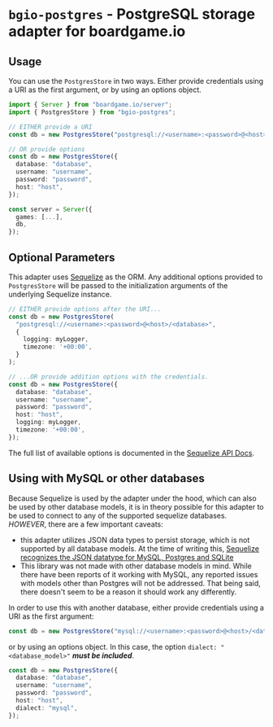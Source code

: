 # `bgio-postgres` - PostgreSQL storage adapter for boardgame.io

## Usage

You can use the `PostgresStore` in two ways.
Either provide credentials using a URI as the first argument, or by using an options object.

```typescript
import { Server } from "boardgame.io/server";
import { PostgresStore } from "bgio-postgres";

// EITHER provide a URI
const db = new PostgresStore("postgresql://<username>:<password>@<host>/<database>");

// OR provide options
const db = new PostgresStore({
  database: "database",
  username: "username",
  password: "password",
  host: "host",
});

const server = Server({
  games: [...],
  db,
});
```

## Optional Parameters

This adapter uses [Sequelize][sequelize] as the ORM. Any additional options provided to `PostgresStore` will be passed to the initialization arguments of the underlying Sequelize instance.

```typescript
// EITHER provide options after the URI...
const db = new PostgresStore(
  "postgresql://<username>:<password>@<host>/<database>",
  {
    logging: myLogger,
    timezone: '+00:00',
  }
);

// ...OR provide addition options with the credentials.
const db = new PostgresStore({
  database: "database",
  username: "username",
  password: "password",
  host: "host",
  logging: myLogger,
  timezone: '+00:00',
});

```

The full list of available options is documented in the [Sequelize API Docs][class-sequelize].

[sequelize]: https://sequelize.org/master/
[class-sequelize]: https://sequelize.readthedocs.io/en/latest/api/sequelize/#class-sequelize

## Using with MySQL or other databases
Because Sequelize is used by the adapter under the hood, which can also be used by other database models, it is in theory possible for this adapter to be used to connect to any of the supported sequelize databases. _HOWEVER_, there are a few important caveats:
- this adapter utilizes JSON data types to persist storage, which is not supported by all database models. At the time of writing this, [Sequelize recognizes the JSON datatype for MySQL, Postgres and SQLite](https://sequelize.org/api/v6/class/src/data-types.js~jsontype)
- This library was not made with other database models in mind. While there have been reports of it working with MySQL, any reported issues with models other than Postgres will not be addressed. That being said, there doesn't seem to be a reason it should work any differently.

In order to use this with another database, either provide credentials using a URI as the first argument:

```typescript
const db = new PostgresStore("mysql://<username>:<password>@<host>/<database>");
```

or by using an options object. In this case, the option `dialect: "<database_model>"` **_must be included_**.

```typescript
const db = new PostgresStore({
  database: "database",
  username: "username",
  password: "password",
  host: "host",
  dialect: "mysql",
});
```

